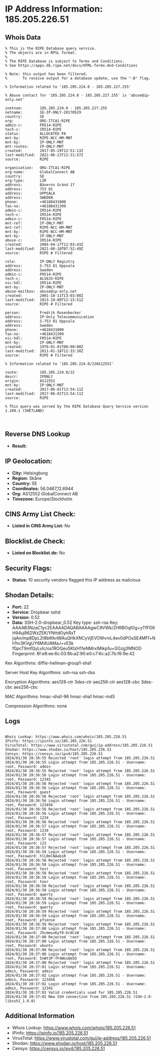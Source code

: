 # IP Address Information: 185.205.226.51

## Whois Data
```
% This is the RIPE Database query service.
% The objects are in RPSL format.
%
% The RIPE Database is subject to Terms and Conditions.
% See https://apps.db.ripe.net/docs/HTML-Terms-And-Conditions

% Note: this output has been filtered.
%       To receive output for a database update, use the "-B" flag.

% Information related to '185.205.224.0 - 185.205.227.255'

% Abuse contact for '185.205.224.0 - 185.205.227.255' is 'abuse@ip-only.net'

inetnum:        185.205.224.0 - 185.205.227.255
netname:        SE-IP-ONLY-20170529
country:        SE
org:            ORG-ITCA1-RIPE
admin-c:        FR514-RIPE
tech-c:         IR514-RIPE
status:         ALLOCATED PA
mnt-by:         RIPE-NCC-HM-MNT
mnt-by:         IP-ONLY-MNT
mnt-routes:     IP-ONLY-MNT
created:        2017-05-29T12:51:13Z
last-modified:  2022-06-23T12:31:57Z
source:         RIPE

organisation:   ORG-ITCA1-RIPE
org-name:       GlobalConnect AB
country:        SE
org-type:       LIR
address:        Bäverns Gränd 17
address:        753 81
address:        UPPSALA
address:        SWEDEN
phone:          +46188431000
fax-no:         +46188431399
admin-c:        IR514-RIPE
tech-c:         IR514-RIPE
admin-c:        FR514-RIPE
mnt-ref:        IP-ONLY-MNT
mnt-ref:        RIPE-NCC-HM-MNT
mnt-by:         RIPE-NCC-HM-MNT
mnt-by:         IP-ONLY-MNT
abuse-c:        IR514-RIPE
created:        2004-04-17T12:03:43Z
last-modified:  2021-08-10T07:52:49Z
source:         RIPE # Filtered

role:           IP-ONLY Registry
address:        S-753 81 Uppsala
address:        Sweden
admin-c:        FR514-RIPE
tech-c:         AL5633-RIPE
nic-hdl:        IR514-RIPE
mnt-by:         IP-ONLY-MNT
abuse-mailbox:  abuse@ip-only.net
created:        2001-10-11T13:03:08Z
last-modified:  2013-10-09T12:15:51Z
source:         RIPE # Filtered

person:         Fredrik Rosenbecker
address:        IP-Only Telecommunication
address:        S-753 81 Uppsala
address:        Sweden
phone:          +4618431000
fax-no:         +4618431399
nic-hdl:        FR514-RIPE
mnt-by:         IP-ONLY-MNT
created:        1970-01-01T00:00:00Z
last-modified:  2011-01-18T12:33:38Z
source:         RIPE # Filtered

% Information related to '185.205.224.0/22AS12552'

route:          185.205.224.0/22
descr:          IPONLY
origin:         AS12552
mnt-by:         IP-ONLY-MNT
created:        2017-06-01T13:54:11Z
last-modified:  2017-06-01T13:54:11Z
source:         RIPE

% This query was served by the RIPE Database Query Service version 1.109.1 (SHETLAND)



```
## Reverse DNS Lookup
- **Result:** 

## IP Geolocation:
- **City:** Helsingborg
- **Region:** Skåne
- **Country:** SE
- **Coordinates:** 56.0467,12.6944
- **Org:** AS12552 GlobalConnect AB
- **Timezone:** Europe/Stockholm

## CINS Army List Check:
- **Listed in CINS Army List:** 
No

## Blocklist.de Check:
- **Listed on Blocklist.de:** 
No

## Security Flags:
- **Status:** 10 security vendors flagged this IP address as malicious

## Shodan Details:
- **Port:** 22
- **Service:** Dropbear sshd
- **Version:** 0.52
- **Data:** SSH-2.0-dropbear_0.52
Key type: ssh-rsa
Key: AAAAB3NzaC1yc2EAAAADAQABAAAAgwC9VWk/ZHRBOqIOg+yTfFD6H94uj962WzZEK/YNHdOyhRxT
jqAn/mp8DpL2t8bWknWAuQHkXNCyVjEVOWvmL4ev0dPOsSE4MFf+Nh1tv3KVgUY6M4UAMaJ+vE5k
f0pcT9mfQyLvIc/os1ROQeu5KlzH11eNMrxIMikp1u+GGzg3MNOD
Fingerprint: 8f:e8:ee:6c:03:8b:a2:90:e0:c7:6c:a2:7b:f6:9e:42

Kex Algorithms:
	diffie-hellman-group1-sha1

Server Host Key Algorithms:
	ssh-rsa
	ssh-dss

Encryption Algorithms:
	aes128-ctr
	3des-ctr
	aes256-ctr
	aes128-cbc
	3des-cbc
	aes256-cbc

MAC Algorithms:
	hmac-sha1-96
	hmac-sha1
	hmac-md5

Compression Algorithms:
	none


## Logs
```

Whois Lookup: https://www.whois.com/whois/185.205.226.51
IPinfo: https://ipinfo.io/185.205.226.51
VirusTotal: https://www.virustotal.com/gui/ip-address/185.205.226.51
Shodan: https://www.shodan.io/host/185.205.226.51
Censys: https://censys.io/ipv4/185.205.226.51
2024/01/30 20:36:55 Rejected 'root' login attempt from 185.205.226.51
2024/01/30 20:36:55 Login attempt from 185.205.226.51 - Username: root, Password: admin
2024/01/30 20:36:55 Rejected 'root' login attempt from 185.205.226.51
2024/01/30 20:36:56 Login attempt from 185.205.226.51 - Username: root, Password: 12345
2024/01/30 20:36:56 Rejected 'root' login attempt from 185.205.226.51
2024/01/30 20:36:56 Login attempt from 185.205.226.51 - Username: root, Password: guest
2024/01/30 20:36:56 Rejected 'root' login attempt from 185.205.226.51
2024/01/30 20:36:56 Login attempt from 185.205.226.51 - Username: root, Password: 123456
2024/01/30 20:36:56 Rejected 'root' login attempt from 185.205.226.51
2024/01/30 20:36:56 Login attempt from 185.205.226.51 - Username: root, Password: 1234
2024/01/30 20:36:56 Rejected 'root' login attempt from 185.205.226.51
2024/01/30 20:36:57 Login attempt from 185.205.226.51 - Username: root, Password: 1234
2024/01/30 20:36:57 Rejected 'root' login attempt from 185.205.226.51
2024/01/30 20:36:57 Login attempt from 185.205.226.51 - Username: root, Password: 123
2024/01/30 20:36:57 Rejected 'root' login attempt from 185.205.226.51
2024/01/30 20:36:58 Login attempt from 185.205.226.51 - Username: root, Password: hlL0mlNAabiR
2024/01/30 20:36:58 Rejected 'root' login attempt from 185.205.226.51
2024/01/30 20:36:58 Login attempt from 185.205.226.51 - Username: root, Password: test
2024/01/30 20:36:58 Rejected 'root' login attempt from 185.205.226.51
2024/01/30 20:36:58 Login attempt from 185.205.226.51 - Username: root, Password: toor
2024/01/30 20:36:58 Rejected 'root' login attempt from 185.205.226.51
2024/01/30 20:36:58 Login attempt from 185.205.226.51 - Username: root, Password: qwerty
2024/01/30 20:36:58 Rejected 'root' login attempt from 185.205.226.51
2024/01/30 20:36:59 Login attempt from 185.205.226.51 - Username: root, Password: qwerty
2024/01/30 20:36:59 Rejected 'root' login attempt from 185.205.226.51
2024/01/30 20:36:59 Login attempt from 185.205.226.51 - Username: root, Password: pfsense
2024/01/30 20:36:59 Rejected 'root' login attempt from 185.205.226.51
2024/01/30 20:37:00 Login attempt from 185.205.226.51 - Username: root, Password: J5cmmu=Kyf0-br8CsW
2024/01/30 20:37:00 Rejected 'root' login attempt from 185.205.226.51
2024/01/30 20:37:00 Login attempt from 185.205.226.51 - Username: root, Password: ubuntu
2024/01/30 20:37:00 Rejected 'root' login attempt from 185.205.226.51
2024/01/30 20:37:00 Login attempt from 185.205.226.51 - Username: root, Password: 5nWt3P-fF4WosQm5O
2024/01/30 20:37:00 Rejected 'root' login attempt from 185.205.226.51
2024/01/30 20:37:01 Login attempt from 185.205.226.51 - Username: admin, Password: admin
2024/01/30 20:37:02 Login attempt from 185.205.226.51 - Username: admin, Password: 123456
2024/01/30 20:37:02 Login attempt from 185.205.226.51 - Username: admin, Password: 12345
2024/01/30 20:37:02 Valid credentials used for 185.205.226.51
2024/01/30 20:37:02 New SSH connection from 185.205.226.51 (SSH-2.0-libssh2_1.9.0)

```
## Additional Information
- Whois Lookup: https://www.whois.com/whois/185.205.226.51
- IPinfo: https://ipinfo.io/185.205.226.51
- VirusTotal: https://www.virustotal.com/gui/ip-address/185.205.226.51
- Shodan: https://www.shodan.io/host/185.205.226.51
- Censys: https://censys.io/ipv4/185.205.226.51

